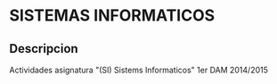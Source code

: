 SISTEMAS INFORMATICOS
=====================
<h2>Descripcion</h2>

Actividades asignatura "(SI) Sistems Informaticos" 1er DAM 2014/2015

